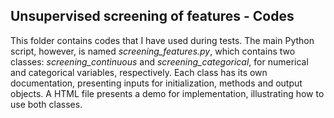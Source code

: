 ## Unsupervised screening of features - Codes

This folder contains codes that I have used during tests. The main Python script, however, is named *screening_features.py*, which contains two classes: *screening_continuous* and *screening_categorical*, for numerical and categorical variables, respectively. Each class has its own documentation, presenting inputs for initialization, methods and output objects. A HTML file presents a demo for implementation, illustrating how to use both classes.

